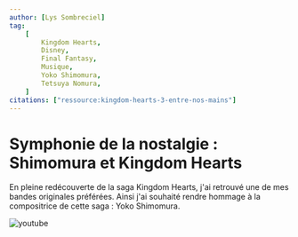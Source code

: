 ```yaml
---
author: [Lys Sombreciel]
tag:
    [
        Kingdom Hearts,
        Disney,
        Final Fantasy,
        Musique,
        Yoko Shimomura,
        Tetsuya Nomura,
    ]
citations: ["ressource:kingdom-hearts-3-entre-nos-mains"]
---
```


# Symphonie de la nostalgie : Shimomura et Kingdom Hearts

En pleine redécouverte de la saga Kingdom Hearts, j'ai retrouvé une de mes bandes originales préférées. Ainsi j'ai souhaité rendre hommage à la compositrice de cette saga : Yoko Shimomura.

![youtube](https://www.youtube.com/watch?v=0n3NidX1Uaw)
